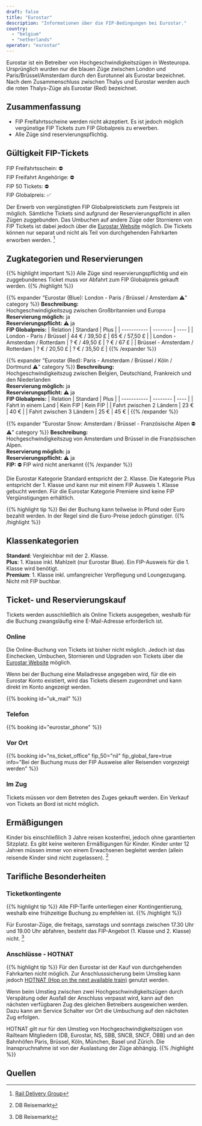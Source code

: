 ```yaml
---
draft: false
title: "Eurostar"
description: "Informationen über die FIP-Bedingungen bei Eurostar."
country:
  - "belgium"
  - "netherlands"
operator: "eurostar"
---
```


Eurostar ist ein Betreiber von Hochgeschwindigkeitszügen in Westeuropa. Ursprünglich wurden nur die blauen Züge zwischen London und Paris/Brüssel/Amsterdam durch den Eurotunnel als Eurostar bezeichnet. Nach dem Zusammenschluss zwischen Thalys und Eurostar werden auch die roten Thalys-Züge als Eurostar (Red) bezeichnet.

## Zusammenfassung

- FIP Freifahrtsscheine werden nicht akzeptiert. Es ist jedoch möglich vergünstige FIP Tickets zum FIP Globalpreis zu erwerben.
- Alle Züge sind reservierungspflichtig.

## Gültigkeit FIP-Tickets

FIP Freifahrtsschein: ⛔ \
FIP Freifahrt Angehörige: ⛔ \
FIP 50 Tickets: ⛔ \
FIP Globalpreis: ✅

Der Erwerb von vergünstigten FIP Globalpreistickets zum Festpreis ist möglich. Sämtliche Tickets sind aufgrund der Reservierungspflicht in allen Zügen zuggebunden. Das Umbuchen auf andere Züge oder Stornieren von FIP Tickets ist dabei jedoch über die [Eurostar Website](https://www.eurostar.com/) möglich. Die Tickets können nur separat und nicht als Teil von durchgehenden Fahrkarten erworben werden. [^1]

## Zugkategorien und Reservierungen


{{% highlight important %}}
Alle Züge sind reservierungspflichtig und ein zuggebundenes Ticket muss vor Abfahrt zum FIP Globalpreis gekauft werden.
{{% /highlight %}}

{{% expander "Eurostar (Blue): London - Paris / Brüssel / Amsterdam ⚠️" category %}}
**Beschreibung:** \
Hochgeschwindigkeitszug zwischen Großbritannien und Europa \
**Reservierung möglich:** ja \
**Reservierungspflicht:** ⚠️ ja \
**FIP Globalpreis:**
| Relation    | Standard | Plus |
| ----------- | -------- | ---- |
| London - Paris / Brüssel | 44 € / 39,50 £ | 65 € / 57,50 £ |
| London - Amsterdam / Rotterdam | ? € / 49,50 £ | ? € / 67 £ |
| Brüssel - Amsterdam / Rotterdam  | ? € / 20,50 £ | ? € / 35,50 £ |
{{% /expander %}}

{{% expander "Eurostar (Red): Paris - Amsterdam / Brüssel / Köln / Dortmund ⚠️" category %}}
**Beschreibung:** \
Hochgeschwindigkeitszug zwischen Belgien, Deutschland, Frankreich und den Niederlanden \
**Reservierung möglich:** ja \
**Reservierungspflicht:** ⚠️ ja \
**FIP Globalpreis:**
| Relation    | Standard | Plus |
| ----------- | -------- | ---- |
| Fahrt in einem Land | Kein FIP | Kein FIP |
| Fahrt zwischen 2 Ländern | 23 € | 40 € |
| Fahrt zwischen 3 Ländern | 25 € | 45 € |
{{% /expander %}}

{{% expander "Eurostar Snow: Amsterdam / Brüssel - Französische Alpen ⛔⚠️" category %}}
**Beschreibung:** \
Hochgeschwindigkeitszug von Amsterdam und Brüssel in die Französischen Alpen. \
**Reservierung möglich:** ja \
**Reservierungspflicht:** ⚠️ ja \
**FIP:** ⛔ FIP wird nicht anerkannt
{{% /expander %}}

Die Eurostar Kategorie Standard entspricht der 2. Klasse. Die Kategorie Plus entspricht der 1. Klasse und kann nur mit einem FIP Ausweis 1. Klasse gebucht werden.
Für die Eurostar Kategorie Premiere sind keine FIP Vergünstigungen erhältlich.

{{% highlight tip %}}
Bei der Buchung kann teilweise in Pfund oder Euro bezahlt werden. In der Regel sind die Euro-Preise jedoch günstiger.
{{% /highlight %}}

## Klassenkategorien

**Standard**: Vergleichbar mit der 2. Klasse. \
**Plus**: 1. Klasse inkl. Mahlzeit (nur Eurostar Blue). Ein FIP-Ausweis für die 1. Klasse wird benötigt. \
**Premium**: 1. Klasse inkl. umfangreicher Verpflegung und Loungezugang. Nicht mit FIP buchbar.

## Ticket- und Reservierungskauf

Tickets werden ausschließlich als Online Tickets ausgegeben, weshalb für die Buchung zwangsläufig eine E-Mail-Adresse erforderlich ist.

### Online

Die Online-Buchung von Tickets ist bisher nicht möglich.
Jedoch ist das Einchecken, Umbuchen, Stornieren und Upgraden von Tickets über die [Eurostar Website](https://www.eurostar.com/) möglich.

Wenn bei der Buchung eine Mailadresse angegeben wird, für die ein Eurostar Konto existiert, wird das Tickets diesem zugeordnet und kann direkt im Konto angezeigt werden.

{{% booking id="uk_mail" %}}

### Telefon

{{% booking id="eurostar_phone" %}}

### Vor Ort

{{% booking id="ns_ticket_office"
    fip_50="nil"
    fip_global_fare=true
    info="Bei der Buchung muss der FIP Ausweise aller Reisenden vorgezeigt werden"
%}}

### Im Zug

Tickets müssen vor dem Betreten des Zuges gekauft werden. Ein Verkauf von Tickets an Bord ist nicht möglich.

## Ermäßigungen

Kinder bis einschließlich 3 Jahre reisen kostenfrei, jedoch ohne garantierten Sitzplatz. Es gibt keine weiteren Ermäßigungen für Kinder. Kinder unter 12 Jahren müssen immer von einem Erwachsenen begleitet werden (allein reisende Kinder sind nicht zugelassen). [^2]

## Tarifliche Besonderheiten

### Ticketkontingente

{{% highlight tip %}}
Alle FIP-Tarife unterliegen einer Kontingentierung, weshalb eine frühzeitige Buchung zu empfehlen ist.
{{% /highlight %}}

Für Eurostar-Züge, die freitags, samstags und sonntags zwischen 17.30 Uhr und 19.00 Uhr abfahren, besteht das FIP-Angebot (1. Klasse und 2. Klasse) nicht. [^2]

### Anschlüsse - HOTNAT

{{% highlight tip %}}
Für den Eurostar ist der Kauf von durchgehenden Fahrkarten nicht möglich. Zur Anschlusssicherung beim Umstieg kann jedoch [HOTNAT (Hop on the next available train)](https://www.railteam.eu/de/am-i-eligible-for-hotnat/) genutzt werden.

Wenn beim Umstieg zwischen zwei Hochgeschwindigkeitszügen durch Verspätung oder Ausfall der Anschluss verpasst wird, kann auf den nächsten verfügbaren Zug des gleichen Betreibers ausgewichen werden. Dazu kann am Service Schalter vor Ort die Umbuchung auf den nächsten Zug erfolgen.

HOTNAT gilt nur für den Umstieg von Hochgeschwindigkeitszügen von Railteam Mitgliedern (DB, Eurostar, NS, SBB, SNCB, SNCF, ÖBB) und an den Bahnhöfen Paris, Brüssel, Köln, München, Basel und Zürich. Die Inanspruchnahme ist von der Auslastung der Züge abhängig.
{{% /highlight %}}

## Quellen

[^1]: [Rail Delivery Group](https://www.raildeliverygroup.com/rst/europe-and-fip.html)
[^2]: DB Reisemarkt
